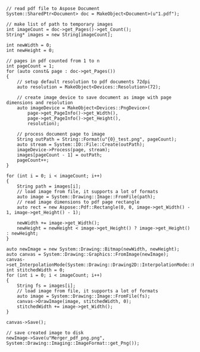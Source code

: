 

	// read pdf file to Aspose Document
	System::SharedPtr<Document> doc = MakeObject<Document>(u"1.pdf");

	// make list of path to temporary images
	int imageCount = doc->get_Pages()->get_Count();
	String* images = new String[imageCount];

	int newWidth = 0;
	int newHeight = 0;

	// pages in pdf counted from 1 to n
	int pageCount = 1;
	for (auto const& page : doc->get_Pages())
	{
		// setup default resolution to pdf documents 72dpi
		auto resolution = MakeObject<Devices::Resolution>(72);

		// create image device to save document as image with page dimensions and resolution
		auto imageDevice = MakeObject<Devices::PngDevice>(
			page->get_PageInfo()->get_Width(),
			page->get_PageInfo()->get_Height(),
			resolution);

		// process document page to image
		String outPath = String::Format(u"{0}_test.png", pageCount);
		auto stream = System::IO::File::Create(outPath);
		imageDevice->Process(page, stream);
		images[pageCount - 1] = outPath;
		pageCount++;
	}

	for (int i = 0; i < imageCount; i++)
	{
		String path = images[i];
		// load image from file, it supports a lot of formats
		auto image = System::Drawing::Image::FromFile(path);
		// read image dimensions to pdf page rectangle
		auto rect = new Aspose::Pdf::Rectangle(0, 0, image->get_Width() - 1, image->get_Height() - 1);

		newWidth += image->get_Width();
		newHeight = newHeight < image->get_Height() ? image->get_Height() : newHeight;
	}

	auto newImage = new System::Drawing::Bitmap(newWidth, newHeight);
	auto canvas = System::Drawing::Graphics::FromImage(newImage);
	canvas->set_InterpolationMode(System::Drawing::Drawing2D::InterpolationMode::HighQualityBicubic);
	int stitchedWidth = 0;
	for (int i = 0; i < imageCount; i++)
	{
		String fs = images[i];
		// load image from file, it supports a lot of formats
		auto image = System::Drawing::Image::FromFile(fs);
		canvas->DrawImage(image, stitchedWidth, 0);
		stitchedWidth += image->get_Width();
	}

	canvas->Save();

	// save created image to disk
	newImage->Save(u"Merger_pdf_png.png", System::Drawing::Imaging::ImageFormat::get_Png());
